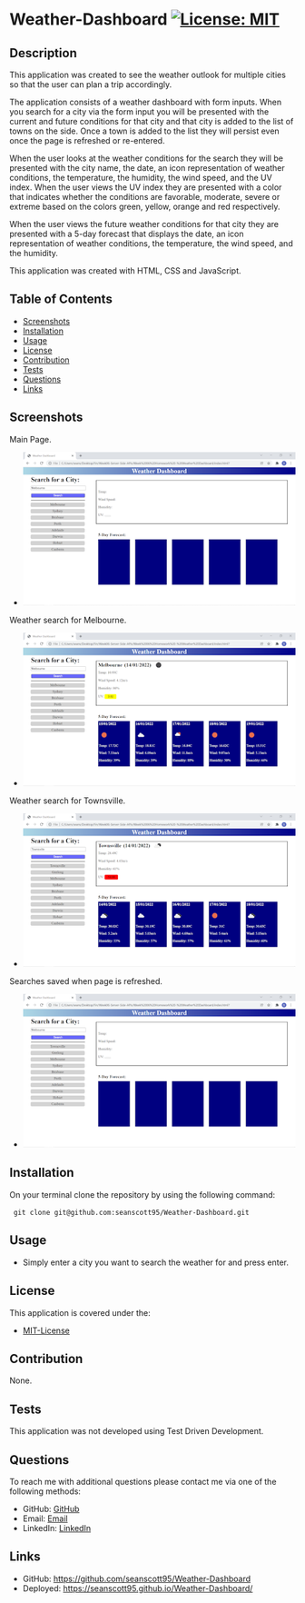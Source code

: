 # Weather-Dashboard [![License: MIT](https://img.shields.io/badge/License-MIT-yellow.svg)](https://opensource.org/licenses/MIT)

## Description
<p> This application was created to see the weather outlook for multiple cities so that the user can plan a trip accordingly.

The application consists of a weather dashboard with form inputs. When you search for a city via the form input you will be presented with the current and future conditions for that city and that city is added to the list of towns on the side. Once a town is added to the list they will persist even once the page is refreshed or re-entered.

When the user looks at the weather conditions for the search they will be presented with the city name, the date, an icon representation of weather conditions, the temperature, the humidity, the wind speed, and the UV index. When the user views the UV index they are presented with a color that indicates whether the conditions are favorable, moderate, severe or extreme based on the colors green, yellow, orange and red respectively.

When the user views the future weather conditions for that city they are presented with a 5-day forecast that displays the date, an icon representation of weather conditions, the temperature, the wind speed, and the humidity.
</p>

<p>This application was created with HTML, CSS and JavaScript.</p>
    
## Table of Contents 
- [Screenshots](#Screenshots)
- [Installation](#Installation)
- [Usage](#Usage)
- [License](#License)
- [Contribution](#Contribution)
- [Tests](#Tests)
- [Questions](#Questions)
- [Links](#Links)

## Screenshots

<p>Main Page.</p>

- ![Main](./assets/Weather-Dashboard-1.png)

<p>Weather search for Melbourne.</p>

- ![Weather](./assets/Weather-Dashboard-2.png)

<p>Weather search for Townsville.</p>

- ![Searched](./assets/Weather-Dashboard-3.png)

<p>Searches saved when page is refreshed.</p>

- ![Refreshed](./assets/Weather-Dashboard-4.png)


## Installation

<p>On your terminal clone the repository by using the following command:

 ```
  git clone git@github.com:seanscott95/Weather-Dashboard.git
 ```
</p>

## Usage 
- Simply enter a city you want to search the weather for and press enter.

## License 
<p> This application is covered under the:</p>

- [MIT-License](https://opensource.org/licenses/MIT)

## Contribution 
<p> None.</p>

## Tests 
<p> This application was not developed using Test Driven Development.</p>

## Questions 
<p> To reach me with additional questions please contact me via one of the following methods: </p>

- GitHub: [GitHub](https://github.com/seanscott95)
- Email: [Email](mailto:seanms418@gmail.com)
- LinkedIn: [LinkedIn](https://www.linkedin.com/in/sean-scott-18ba07225/)

## Links
- GitHub: https://github.com/seanscott95/Weather-Dashboard
- Deployed: https://seanscott95.github.io/Weather-Dashboard/